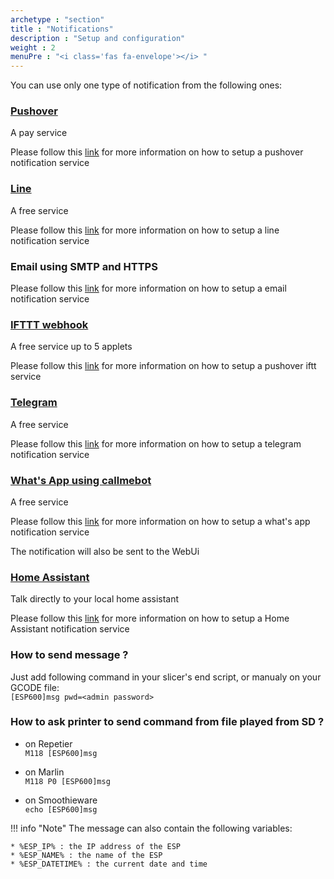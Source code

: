 ```yaml
---
archetype : "section"
title : "Notifications"
description : "Setup and configuration"
weight : 2
menuPre : "<i class='fas fa-envelope'></i> "
---
```


You can use only one type of notification from the following ones: 

### [Pushover](https://pushover.net/)   
A pay service

Please follow this [link](pushover/) for more information on how to setup a pushover notification service

### [Line](https://line.m)   
A free service

Please follow this [link](line/) for more information on how to setup a line notification service

### Email using SMTP and HTTPS

Please follow this [link](email_and_smtp.md) for more information on how to setup a email notification service

### [IFTTT webhook](https://ifttt.com)   
A free service up to 5 applets

Please follow this [link](ifttt.md) for more information on how to setup a pushover iftt service   

### [Telegram](https://telegram.org/)    
A free service

Please follow this [link](telegram/) for more information on how to setup a telegram notification service

### [What's App using callmebot ](https://www.callmebot.com/blog/free-api-whatsapp-messages/)    
A free service

Please follow this [link](whatsapp/) for more information on how to setup a what's app notification service

The notification will also be sent to the WebUi 

### [Home Assistant](https://developers.home-assistant.io/docs/api/rest//)    
Talk directly to your local home assistant

Please follow this [link](home-assistant/) for more information on how to setup a Home Assistant notification service

### How to send message ?  
Just add following command in your slicer's end script, or manualy on your GCODE file:   
`[ESP600]msg pwd=<admin password>`

### How to ask printer to send command from file played from SD ?
* on Repetier   
`M118 [ESP600]msg`

* on Marlin   
`M118 P0 [ESP600]msg`

* on Smoothieware   
`echo [ESP600]msg`

!!! info "Note"
    The message can also contain the following variables:

    * %ESP_IP% : the IP address of the ESP
    * %ESP_NAME% : the name of the ESP
    * %ESP_DATETIME% : the current date and time

